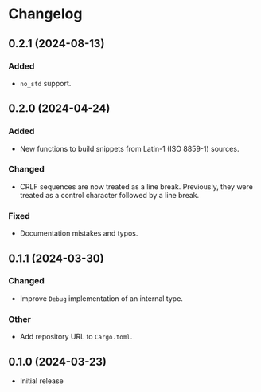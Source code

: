 # Changelog

## 0.2.1 (2024-08-13)

### Added

- `no_std` support.

## 0.2.0 (2024-04-24)

### Added

- New functions to build snippets from Latin-1 (ISO 8859-1) sources.

### Changed

- CRLF sequences are now treated as a line break. Previously, they were treated
  as a control character followed by a line break.

### Fixed

- Documentation mistakes and typos.

## 0.1.1 (2024-03-30)

### Changed

- Improve `Debug` implementation of an internal type.

### Other

- Add repository URL to `Cargo.toml`.

## 0.1.0 (2024-03-23)

- Initial release
